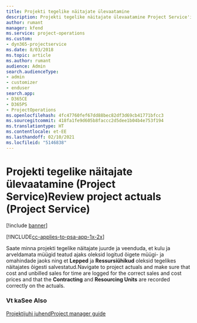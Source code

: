 ```yaml
---
title: Projekti tegelike näitajate ülevaatamine
description: Projekti tegelike näitajate ülevaatamine Project Service'is
author: rumant
manager: kfend
ms.service: project-operations
ms.custom:
- dyn365-projectservice
ms.date: 8/03/2018
ms.topic: article
ms.author: rumant
audience: Admin
search.audienceType:
- admin
- customizer
- enduser
search.app:
- D365CE
- D365PS
- ProjectOperations
ms.openlocfilehash: 4fc47760fef67dd88bec82df3d69cb41771bfcc3
ms.sourcegitcommit: 418fa1fe9d605b8faccc2d5dee1b04b4e753f194
ms.translationtype: HT
ms.contentlocale: et-EE
ms.lasthandoff: 02/10/2021
ms.locfileid: "5146838"
---
```

# <a name="review-project-actuals-project-service"></a><span data-ttu-id="2365d-103">Projekti tegelike näitajate ülevaatamine (Project Service)</span><span class="sxs-lookup"><span data-stu-id="2365d-103">Review project actuals (Project Service)</span></span>

[!include [banner](../includes/psa-now-project-operations.md)]

[!INCLUDE[cc-applies-to-psa-app-1x-2x](../includes/cc-applies-to-psa-app-1x-2x.md)]

<span data-ttu-id="2365d-104">Saate minna projekti tegelike näitajate juurde ja veenduda, et kulu ja arveldamata müügid teatud ajaks oleksid logitud õigete müügi- ja omahindade jaoks ning et **Lepped** ja **Ressursiühikud** oleksid tegelikes näitajates õigesti salvestatud.</span><span class="sxs-lookup"><span data-stu-id="2365d-104">Navigate to project actuals and make sure that cost and unbilled sales for time are logged for the correct sales and cost prices and that the **Contracting** and **Resourcing Units** are recorded correctly on the actuals.</span></span>  
  
### <a name="see-also"></a><span data-ttu-id="2365d-105">Vt ka</span><span class="sxs-lookup"><span data-stu-id="2365d-105">See Also</span></span>  
 [<span data-ttu-id="2365d-106">Projektijuhi juhend</span><span class="sxs-lookup"><span data-stu-id="2365d-106">Project manager guide</span></span>](../psa/project-manager-guide.md)
